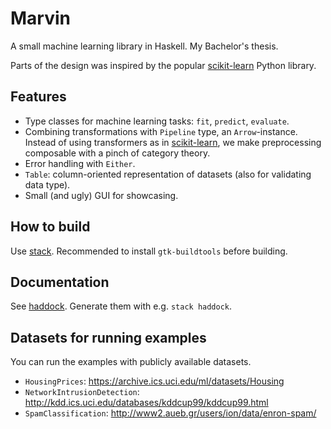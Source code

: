 # Marvin

A small machine learning library in Haskell. My Bachelor's thesis.

Parts of the design was inspired by the popular [scikit-learn](http://scikit-learn.org/stable/) Python library.

## Features
- Type classes for machine learning tasks: `fit`, `predict`, `evaluate`.
- Combining transformations with `Pipeline` type, an `Arrow`-instance. Instead
  of using transformers as in [scikit-learn](http://scikit-learn.org/stable/data_transforms.html),
  we make preprocessing composable with a pinch of category theory.
- Error handling with `Either`.
- `Table`: column-oriented representation of datasets (also for validating data
  type).
- Small (and ugly) GUI for showcasing.

## How to build

Use [stack](https://www.haskellstack.org/). Recommended to install `gtk-buildtools` before building.

## Documentation

See [haddock](https://www.haskell.org/haddock/). Generate them with e.g. `stack haddock`.

## Datasets for running examples

You can run the examples with publicly available datasets.
- `HousingPrices`: https://archive.ics.uci.edu/ml/datasets/Housing
- `NetworkIntrusionDetection`: http://kdd.ics.uci.edu/databases/kddcup99/kddcup99.html
- `SpamClassification`: http://www2.aueb.gr/users/ion/data/enron-spam/
